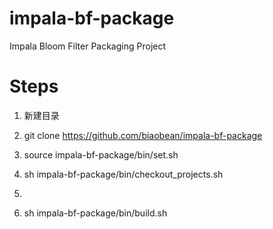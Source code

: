 # impala-bf-package
Impala Bloom Filter Packaging Project


# Steps

1. 新建目录
1. git clone https://github.com/biaobean/impala-bf-package
1. source impala-bf-package/bin/set.sh

1. sh impala-bf-package/bin/checkout_projects.sh
1. 
1. sh impala-bf-package/bin/build.sh

